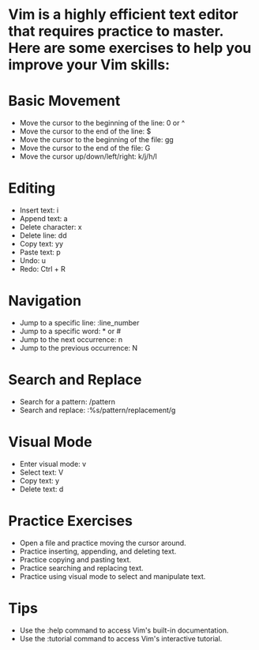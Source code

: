 # Vim is a highly efficient text editor that requires practice to master. Here are some exercises to help you improve your Vim skills:

# Basic Movement

* Move the cursor to the beginning of the line: 0 or ^
* Move the cursor to the end of the line: $
* Move the cursor to the beginning of the file: gg
* Move the cursor to the end of the file: G
* Move the cursor up/down/left/right: k/j/h/l

# Editing

* Insert text: i
* Append text: a
* Delete character: x
* Delete line: dd
* Copy text: yy
* Paste text: p
* Undo: u
* Redo: Ctrl + R

# Navigation

* Jump to a specific line: :line_number
* Jump to a specific word: * or #
* Jump to the next occurrence: n
* Jump to the previous occurrence: N

# Search and Replace

* Search for a pattern: /pattern
* Search and replace: :%s/pattern/replacement/g

# Visual Mode

* Enter visual mode: v
* Select text: V
* Copy text: y
* Delete text: d

# Practice Exercises

* Open a file and practice moving the cursor around.
* Practice inserting, appending, and deleting text.
* Practice copying and pasting text.
* Practice searching and replacing text.
* Practice using visual mode to select and manipulate text.

# Tips
* Use the :help command to access Vim's built-in documentation.
* Use the :tutorial command to access Vim's interactive tutorial.
